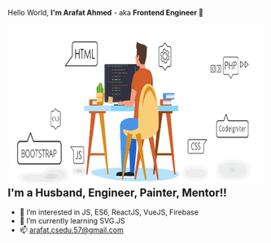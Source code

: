 Hello World, **I'm Arafat Ahmed** - aka **Frontend Engineer 👋**

 <img align="right" alt="GIF" src="https://github.com/olla-world/olla-world/blob/main/banner.gif?raw=true" width="500" height="320" />
 
## I'm a Husband, Engineer, Painter, Mentor!! 

- 👀 I’m interested in JS, ES6, ReactJS, VueJS, Firebase
- 🌱 I’m currently learning SVG.JS
- 📫 arafat.csedu.57@gmail.com

